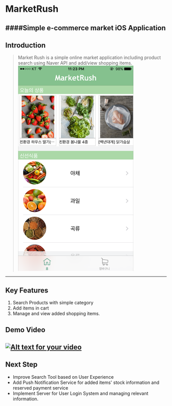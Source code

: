 # MarketRush
####Simple e-commerce market iOS Application
---
## Introduction
> Market Rush is a simple online market application including product search using Naver API and add/view shopping items.
![screenshot](./image/IMG_0800.PNG)
----
## Key Features
1. Search Products with simple category
2. Add items in cart
3. Manage and view added shopping items.

## Demo Video 
[![Alt text for your video](http://i67.tinypic.com/2j4qywz.png)](https://youtu.be/EiKkoTb3JsM)
----
## Next Step
* Improve Search Tool based on User Experience 
* Add Push Notification Service for added items' stock information and reserved payment service
* Implement Server for User Login System and managing relevant information.
